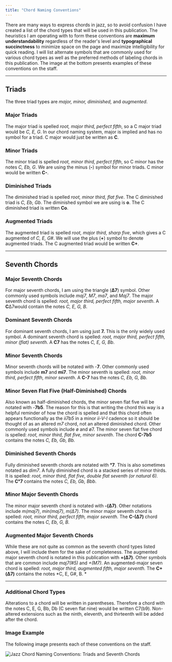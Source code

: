 ```yaml
---
title: "Chord Naming Conventions"
---
```


There are many ways to express chords in jazz, so to avoid confusion I have created a list of the chord types that will be used in this publication. The heuristics I am operating with to form these conventions are **maximum understandability** regardless of the reader's level and **typographical succinctness** to minimize space on the page and maximize intelligibility for quick reading. I will list alternate symbols that are commonly used for various chord types as well as the preferred methods of labeling chords in this publication. The image at the bottom presents examples of these conventions on the staff. 

* * * * *

## Triads

The three triad types are *major, minor, diminished,* and *augmented*. 

### Major Triads 

The major triad is spelled *root, major third, perfect fifth*, so a C major triad would be *C, E, G*. In our chord naming system, major is implied and has no symbol for a triad. C major would just be written as **C**. 

### Minor Triads

The minor triad is spelled *root, minor third, perfect fifth*, so C minor has the notes *C, Eb, G*. We are using the minus (**-**) symbol for minor triads. C minor would be written **C-**. 

### Diminished Triads 

The diminished triad is spelled *root, minor third, flat five*. The C diminished triad is *C, Eb, Gb*. The diminished symbol we are using is **o**. The C diminished triad is written **Co**. 

### Augmented Triads 

The augmented triad is spelled *root, major third, sharp five*, which gives a C augmented of *C, E, G#*. We will use the plus (**+**) symbol to denote augmented triads. The C augmented triad would be written **C+**. 

* * * * *

## Seventh Chords 

### Major Seventh Chords

For major seventh chords, I am using the triangle (**Δ7**) symbol. Other commonly used symbols include *maj7*, *M7*, *ma7*, and *Maj7*. The major seventh chord is spelled: *root, major third, perfect fifth, major seventh*. A **C**Δ7would contain the notes *C, E, G, B*.

### Dominant Seventh Chords

For dominant seventh chords, I am using just **7\.** This is the only widely used symbol. A dominant seventh chord is spelled: *root, major third, perfect fifth, minor (flat) seventh*. A **C7** has the notes *C, E, G, Bb*. 

### Minor Seventh Chords

Minor seventh chords will be notated with -**7**. Other commonly used symbols include **m7** and **mi7**. The minor seventh is spelled: *root, minor third, perfect fifth, minor seventh*. A **C-7** has the notes *C, Eb, G, Bb.*

### Minor Seven Flat Five (Half-Diminished) Chords

Also known as half-diminished chords, the minor seven flat five will be notated with -**7b5**. The reason for this is that writing the chord this way is a helpful reminder of how the chord is spelled and that this chord often appears functionally as the *ii7b5* in a minor *ii-V-I* cadence so it should be thought of as an altered *m7* chord, not an altered diminished chord. Other commonly used symbols include ø and ø7. The minor seven flat five chord is spelled: *root, minor third, flat five, minor seventh*. The chord **C-7b5** contains the notes *C, Eb, Gb, Bb.*

### Diminished Seventh Chords

Fully diminished seventh chords are notated with **°7**. This is also sometimes notated as *dim7*. A fully diminished chord is a stacked series of minor thirds. It is spelled: *root, minor third, flat five, double flat seventh (or natural 6).* The **C°7** contains the notes *C, Eb, Gb, Bbb*. 

### Minor Major Seventh Chords

The minor major seventh chord is notated with **-(Δ7)**. Other notations include *m(maj7)*, *min(maj7)*, *m(Δ7)*. The minor major seventh chord is spelled: *root, minor third, perfect fifth, major seventh.* The **C-(Δ7)** chord contains the notes *C, Eb, G, B.*

### Augmented Major Seventh Chords

While these are not quite as common as the seventh chord types listed above, I will include them for the sake of completeness. The augmented major seventh chord is notated in this publication with **+(Δ7)**. Other symbols that are common include *maj7(#5)* and *+(M7)*. An augmented-major seven chord is spelled: *root, major third, augmented fifth, major seventh.* The **C+(Δ7)** contains the notes *C, E, G#, B. *

* * * * *

### Additional Chord Types

Alterations to a chord will be written in parentheses. Therefore a chord with the notes C, E, G, Bb, Db (C seven flat nine) would be written C7(b9). Non-altered extensions such as the ninth, eleventh, and thirteenth will be added after the chord. 

### Image Example 

The following image presents each of these conventions on the staff. 

![Jazz Chord Naming Conventions: Triads and Seventh Chords](https://cdn-images-1.medium.com/max/800/1*4SBzzrMP-iF_vObclitjTA.png)